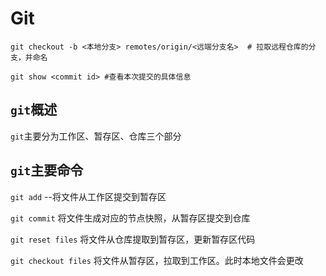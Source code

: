 # Git

```
git checkout -b <本地分支> remotes/origin/<远端分支名>  # 拉取远程仓库的分支，并命名

git show <commit id> #查看本次提交的具体信息
```

## `git`概述

`git`主要分为工作区、暂存区、仓库三个部分

## `git`主要命令

`git add` --将文件从工作区提交到暂存区

`git commit` 将文件生成对应的节点快照，从暂存区提交到仓库

`git reset files` 将文件从仓库提取到暂存区，更新暂存区代码

`git checkout files` 将文件从暂存区，拉取到工作区。此时本地文件会更改


